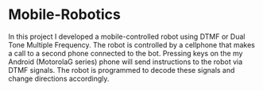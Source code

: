 # Mobile-Robotics
In this project I developed a mobile-controlled robot using DTMF or Dual Tone Multiple Frequency. The robot is controlled by a cellphone that makes a call to a second phone connected to the bot. Pressing keys on the my Android (MotorolaG series) phone will send instructions to the robot via DTMF signals. The robot is programmed to decode these signals and change directions accordingly.
